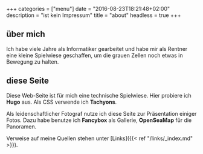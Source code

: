 +++
categories  = ["menu"]
date        = "2016-08-23T18:21:48+02:00"
description = "ist kein Impressum"
title       = "about"
headless    = true
+++
## über mich

Ich habe viele Jahre als Informatiker gearbeitet und habe mir als Rentner eine kleine Spielwiese geschaffen, um die grauen Zellen noch etwas in Bewegung zu halten.<!--more-->

## diese Seite

Diese Web-Seite ist für mich eine technische Spielwiese. Hier probiere ich **Hugo** aus. Als CSS verwende ich **Tachyons**.  

Als leidenschaftlicher Fotograf nutze ich diese Seite zur Präsentation einiger Fotos.  Dazu habe benutze ich **Fancybox** als Gallerie, **OpenSeaMap** für die Panoramen.

Verweise auf meine Quellen stehen unter [Links]({{< ref "/links/_index.md" >}}).






